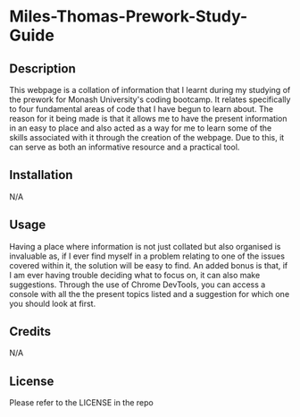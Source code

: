 # Miles-Thomas-Prework-Study-Guide

## Description

This webpage is a collation of information that I learnt during my studying of the prework for Monash University's coding bootcamp. It relates specifically to four fundamental areas of code that I have begun to learn about. The reason for it being made is that it allows me to have the present information in an easy to place and also acted as a way for me to learn some of the skills associated with it through the creation of the webpage. Due to this, it can serve as both an informative resource and a practical tool.

## Installation

N/A

## Usage

Having a place where information is not just collated but also organised is invaluable as, if I ever find myself in a problem relating to one of the issues covered within it, the solution will be easy to find. An added bonus is that, if I am ever having trouble deciding what to focus on, it can also make suggestions. Through the use of Chrome DevTools, you can access a console with all the the present topics listed and a suggestion for which one you should look at first.

## Credits

N/A

## License

Please refer to the LICENSE in the repo

